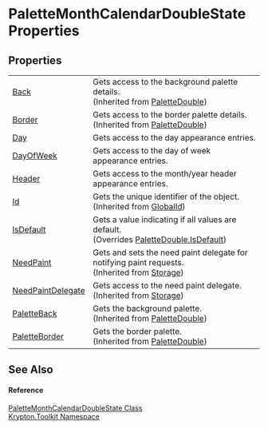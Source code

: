 # PaletteMonthCalendarDoubleState Properties




## Properties
<table>
<tr>
<td><a href="06d72b68-465f-5556-6467-b4c283a2d52e.md">Back</a></td>
<td>Gets access to the background palette details.<br />(Inherited from <a href="36787411-db48-4574-51dd-2d4d3139f187.md">PaletteDouble</a>)</td></tr>
<tr>
<td><a href="590357cc-de70-8cf1-59d8-1ea06b2cb30e.md">Border</a></td>
<td>Gets access to the border palette details.<br />(Inherited from <a href="36787411-db48-4574-51dd-2d4d3139f187.md">PaletteDouble</a>)</td></tr>
<tr>
<td><a href="1e37d04a-584b-c688-8c85-32790e284a05.md">Day</a></td>
<td>Gets access to the day appearance entries.</td></tr>
<tr>
<td><a href="e5ce7be1-578a-0451-5521-b618813e26df.md">DayOfWeek</a></td>
<td>Gets access to the day of week appearance entries.</td></tr>
<tr>
<td><a href="76c13cdf-3dac-8280-c19f-f623ccc6f96d.md">Header</a></td>
<td>Gets access to the month/year header appearance entries.</td></tr>
<tr>
<td><a href="71a6846f-bfb6-fb58-b361-6b43ae0583a8.md">Id</a></td>
<td>Gets the unique identifier of the object.<br />(Inherited from <a href="9ef2ca3a-e03e-8927-105a-2f9a6fbdf849.md">GlobalId</a>)</td></tr>
<tr>
<td><a href="d838a345-7abf-f109-722f-39120fc5f989.md">IsDefault</a></td>
<td>Gets a value indicating if all values are default.<br />(Overrides <a href="1063cdd3-9307-d921-f497-8a95d88eeed6.md">PaletteDouble.IsDefault</a>)</td></tr>
<tr>
<td><a href="097a0f47-e60c-4bf7-802c-8391c6d8feff.md">NeedPaint</a></td>
<td>Gets and sets the need paint delegate for notifying paint requests.<br />(Inherited from <a href="8406cf55-79a3-e579-4094-be084e489431.md">Storage</a>)</td></tr>
<tr>
<td><a href="879ca7f2-32c5-8581-44f2-c7aee6491db2.md">NeedPaintDelegate</a></td>
<td>Gets access to the need paint delegate.<br />(Inherited from <a href="8406cf55-79a3-e579-4094-be084e489431.md">Storage</a>)</td></tr>
<tr>
<td><a href="4dcf0a7e-e864-972a-5e45-98bfd70e601e.md">PaletteBack</a></td>
<td>Gets the background palette.<br />(Inherited from <a href="36787411-db48-4574-51dd-2d4d3139f187.md">PaletteDouble</a>)</td></tr>
<tr>
<td><a href="b6273d29-1cda-4e45-a9bc-7fbcff4473f4.md">PaletteBorder</a></td>
<td>Gets the border palette.<br />(Inherited from <a href="36787411-db48-4574-51dd-2d4d3139f187.md">PaletteDouble</a>)</td></tr>
</table>

## See Also


#### Reference
<a href="d12a43fc-d722-2fc5-9805-6e1484b1b4f6.md">PaletteMonthCalendarDoubleState Class</a>  
<a href="79d2eac2-21f4-54ff-7552-b20c33c30600.md">Krypton.Toolkit Namespace</a>  
